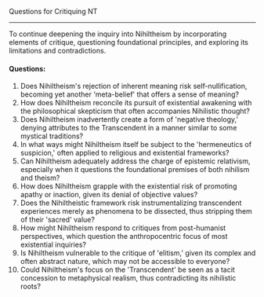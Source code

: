 Questions for Critiquing NT

* * *

To continue deepening the inquiry into Nihiltheism by incorporating elements of critique, questioning foundational principles, and exploring its limitations and contradictions.

#### Questions:

1. Does Nihiltheism's rejection of inherent meaning risk self-nullification, becoming yet another 'meta-belief' that offers a sense of meaning?
2. How does Nihiltheism reconcile its pursuit of existential awakening with the philosophical skepticism that often accompanies Nihilistic thought?
3. Does Nihiltheism inadvertently create a form of 'negative theology,' denying attributes to the Transcendent in a manner similar to some mystical traditions?
4. In what ways might Nihiltheism itself be subject to the 'hermeneutics of suspicion,' often applied to religious and existential frameworks?
5. Can Nihiltheism adequately address the charge of epistemic relativism, especially when it questions the foundational premises of both nihilism and theism?
6. How does Nihiltheism grapple with the existential risk of promoting apathy or inaction, given its denial of objective values?
7. Does the Nihiltheistic framework risk instrumentalizing transcendent experiences merely as phenomena to be dissected, thus stripping them of their 'sacred' value?
8. How might Nihiltheism respond to critiques from post-humanist perspectives, which question the anthropocentric focus of most existential inquiries?
9. Is Nihiltheism vulnerable to the critique of 'elitism,' given its complex and often abstract nature, which may not be accessible to everyone?
10. Could Nihiltheism's focus on the 'Transcendent' be seen as a tacit concession to metaphysical realism, thus contradicting its nihilistic roots?